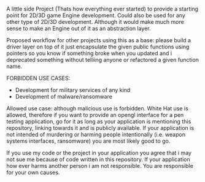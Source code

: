 A little side Project (Thats how everything ever started) to provide a starting point for 2D/3D game Engine development. Could also be used for any other type of 2D/3D development.
Although it would make much more sense to make an Engine out of it as an abstraction layer.

Proposed workflow for other projects using this as a base:
please build a driver layer on top of it just encapsulate the given public functions using pointers so you know if something broke when you updated and i deprecated something without telliing anyone or refactored a given function name.

FORBIDDEN USE CASES:
- Development for military services of any kind
- Development of malware/ransomware

Allowed use case:
although malicious use is forbidden. White Hat use is allowed, therefore if you want to provide an opengl interface for a pen testing application, go for it as long as your application is mentioning this repository, linking towards it and is publicly available.
If your application is not intended of murdering or harming people intentionally (i.e. weapon systems interfaces, ransomware) you are most likely good to go.


If you use my code or the project in your application you agree that i may not sue me because of code written in this repository.
If your application how ever harms another person i am not responsible. You are responsible for your own causes.
